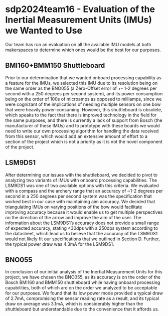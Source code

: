 # sdp2024team16 - Evaluation of the Inertial Measurement Units (IMUs) we Wanted to Use

Our team has run an evaluation on all the available IMU models at both makerspaces to determine which ones would be the best for our purposes.

## BMI160+BMM150 Shuttleboard
Prior to our determination that we wanted onboard processing capability as a feature for the IMUs, we selected this IMU due to its resolution being on the same order as the BNO055 (a Zero-Offset error of +- 1-2 degrees per second with a 250 degrees per second system), and its power consumption being on the order of 100s of microamps as opposed to milliamps, since we were cognizant of the implications of needing multiple sensors on one bow that were heavily power-consuming. However, this shuttleboard is obsolete, which speaks to the fact that there is improved technology in the field for the same purposes, and there is currently a lack of support from Bosch (the manufacturer of these IMUs) and to prototype with these boards we would need to write our own processing algorithm for handling the data received from this sensor, which would add an extensive amount of effort to a section of the project which is not a priority as it is not the novel component of the project.

## LSM9DS1 
After determining our issues with the shuttleboard, we decided to pivot to analyzing two variants of IMUs with onboard processing capabilities. The LSM9DS1 was one of two available options with this criteria. We evaluated with a compass and the archery range that an accuracy of ~1-2 degrees per second in a 250 degrees per second system was the specification that worked best in our case with maintaining aim accuracy. We decided that triangulating IMUs on varying positions of the bow would facilitate improving accuracy because it would enable us to get multiple perspectives on the direction of the arrow and improve the aim of the user.  The information about the LSM9DS1’s accuracy does not provide a small range of expected accuracy, stating  <30dps with a 250dps system according to the datasheet, which lead us to believe that the accuracy of the LSM9DS1 would not likely fit our specifications that we outlined in Section D. Further, the typical power draw was 4.3mA for the LSM9DS1.

## BNO055
In conclusion of our initial analysis of the Inertial Measurement Units for this project, we have chosen the BNO055, as its accuracy is on the order of the Bosch BMI160 and BMM150 shuttleboard while having onboard processing capabilities, both of which are on the order we analyzed to be acceptable for our purposes. We found that its low power mode provided a typical draw of 2.7mA, compromising the sensor reading rate as a result, and its typical draw on average was 3.1mA, which is considerably higher than the shuttleboard but understandable due to the convenience that it affords us. 

